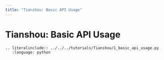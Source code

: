 ```yaml
---
title: "Tianshou: Basic API Usage"
---
```


# Tianshou: Basic API Usage

```{eval-rst}
.. literalinclude:: ../../../tutorials/Tianshou/1_basic_api_usage.py
   :language: python
```